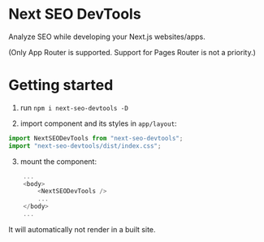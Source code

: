 # Next SEO DevTools

Analyze SEO while developing your Next.js websites/apps.

(Only App Router is supported. Support for Pages Router is not a priority.)

# Getting started

1. run `npm i next-seo-devtools -D`

2. import component and its styles in `app/layout`:

```js
import NextSEODevTools from "next-seo-devtools";
import "next-seo-devtools/dist/index.css";
```

3. mount the component:

```js
    ...
    <body>
        <NextSEODevTools />
        ...
    </body>
    ...
```

It will automatically not render in a built site.
